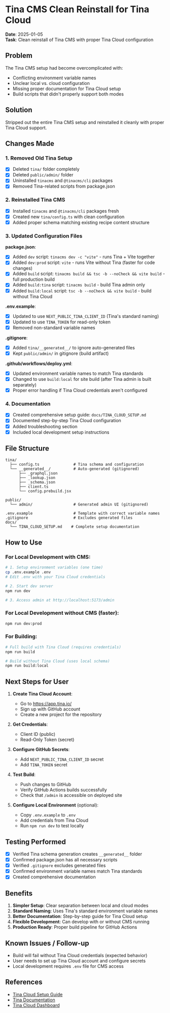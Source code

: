 # Tina CMS Clean Reinstall for Tina Cloud

**Date**: 2025-01-05  
**Task**: Clean reinstall of Tina CMS with proper Tina Cloud configuration

## Problem

The Tina CMS setup had become overcomplicated with:
- Conflicting environment variable names
- Unclear local vs. cloud configuration
- Missing proper documentation for Tina Cloud setup
- Build scripts that didn't properly support both modes

## Solution

Stripped out the entire Tina CMS setup and reinstalled it cleanly with proper Tina Cloud support.

## Changes Made

### 1. Removed Old Tina Setup

- [x] Deleted `tina/` folder completely
- [x] Deleted `public/admin/` folder
- [x] Uninstalled `tinacms` and `@tinacms/cli` packages
- [x] Removed Tina-related scripts from package.json

### 2. Reinstalled Tina CMS

- [x] Installed `tinacms` and `@tinacms/cli` packages fresh
- [x] Created new `tina/config.ts` with clean configuration
- [x] Added proper schema matching existing recipe content structure

### 3. Updated Configuration Files

**package.json**:
- [x] Added `dev` script: `tinacms dev -c "vite"` - runs Tina + Vite together
- [x] Added `dev:prod` script: `vite` - runs Vite without Tina (faster for code changes)
- [x] Added `build` script: `tinacms build && tsc -b --noCheck && vite build` - full production build
- [x] Added `build:tina` script: `tinacms build` - build Tina admin only
- [x] Added `build:local` script: `tsc -b --noCheck && vite build` - build without Tina Cloud

**.env.example**:
- [x] Updated to use `NEXT_PUBLIC_TINA_CLIENT_ID` (Tina's standard naming)
- [x] Updated to use `TINA_TOKEN` for read-only token
- [x] Removed non-standard variable names

**.gitignore**:
- [x] Added `tina/__generated__/` to ignore auto-generated files
- [x] Kept `public/admin/` in gitignore (build artifact)

**.github/workflows/deploy.yml**:
- [x] Updated environment variable names to match Tina standards
- [x] Changed to use `build:local` for site build (after Tina admin is built separately)
- [x] Proper error handling if Tina Cloud credentials aren't configured

### 4. Documentation

- [x] Created comprehensive setup guide: `docs/TINA_CLOUD_SETUP.md`
- [x] Documented step-by-step Tina Cloud configuration
- [x] Added troubleshooting section
- [x] Included local development setup instructions

## File Structure

```
tina/
  ├── config.ts               # Tina schema and configuration
  └── __generated__/          # Auto-generated (gitignored)
      ├── _graphql.json
      ├── _lookup.json
      ├── _schema.json
      ├── client.ts
      └── config.prebuild.jsx

public/
  └── admin/                  # Generated admin UI (gitignored)

.env.example                  # Template with correct variable names
.gitignore                    # Excludes generated files
docs/
  └── TINA_CLOUD_SETUP.md    # Complete setup documentation
```

## How to Use

### For Local Development with CMS:

```bash
# 1. Setup environment variables (one time)
cp .env.example .env
# Edit .env with your Tina Cloud credentials

# 2. Start dev server
npm run dev

# 3. Access admin at http://localhost:5173/admin
```

### For Local Development without CMS (faster):

```bash
npm run dev:prod
```

### For Building:

```bash
# Full build with Tina Cloud (requires credentials)
npm run build

# Build without Tina Cloud (uses local schema)
npm run build:local
```

## Next Steps for User

1. **Create Tina Cloud Account**:
   - Go to https://app.tina.io/
   - Sign up with GitHub account
   - Create a new project for the repository

2. **Get Credentials**:
   - Client ID (public)
   - Read-Only Token (secret)

3. **Configure GitHub Secrets**:
   - Add `NEXT_PUBLIC_TINA_CLIENT_ID` secret
   - Add `TINA_TOKEN` secret

4. **Test Build**:
   - Push changes to GitHub
   - Verify GitHub Actions builds successfully
   - Check that `/admin` is accessible on deployed site

5. **Configure Local Environment** (optional):
   - Copy `.env.example` to `.env`
   - Add credentials from Tina Cloud
   - Run `npm run dev` to test locally

## Testing Performed

- [x] Verified Tina schema generation creates `__generated__` folder
- [x] Confirmed package.json has all necessary scripts
- [x] Verified `.gitignore` excludes generated files
- [x] Confirmed environment variable names match Tina standards
- [x] Created comprehensive documentation

## Benefits

1. **Simpler Setup**: Clear separation between local and cloud modes
2. **Standard Naming**: Uses Tina's standard environment variable names
3. **Better Documentation**: Step-by-step guide for Tina Cloud setup
4. **Flexible Development**: Can develop with or without CMS running
5. **Production Ready**: Proper build pipeline for GitHub Actions

## Known Issues / Follow-up

- Build will fail without Tina Cloud credentials (expected behavior)
- User needs to set up Tina Cloud account and configure secrets
- Local development requires `.env` file for CMS access

## References

- [Tina Cloud Setup Guide](docs/TINA_CLOUD_SETUP.md)
- [Tina Documentation](https://tina.io/docs/)
- [Tina Cloud Dashboard](https://app.tina.io/)
